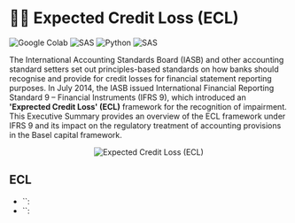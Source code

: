 # ✍🏻 Expected Credit Loss (ECL)

![Google Colab](https://img.shields.io/badge/Editor-Google%20Colab-brightgreen)
![SAS](https://img.shields.io/badge/Editor-SAS-brightgreen)
![Python](https://img.shields.io/badge/Code-Python-blue)
![SAS](https://img.shields.io/badge/Code-SAS-blue)

The International Accounting Standards Board (IASB) and other accounting standard setters set out principles-based standards on how banks should recognise and provide for credit losses for financial statement reporting purposes. In July 2014, the IASB issued International Financial Reporting Standard 9 – Financial Instruments (IFRS 9), which introduced an **'Exprected Credit Loss' (ECL)** framework for the recognition of impairment. This Executive Summary provides an overview of the ECL framework under IFRS 9 and its impact on the regulatory treatment of accounting provisions in the Basel capital framework.

<p align="center">
  <img src="https://i.postimg.cc/RV3cz3k7/11111.jpg" alt="Expected Credit Loss (ECL)"/>
</p>

## ECL
* ``:
* ``:
